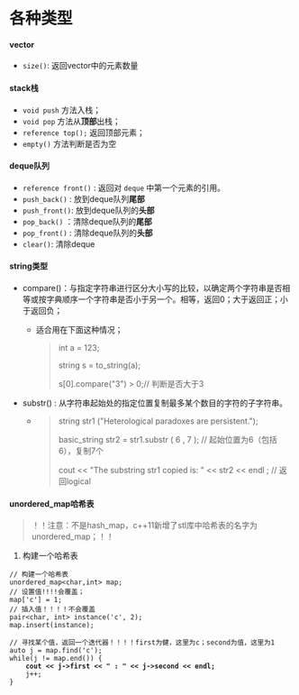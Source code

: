 # 各种类型

#### vector

* `size()`: 返回vector中的元素数量

#### stack栈

* `void push` 方法入栈；
* `void pop` 方法从**顶部**出栈；
* `reference top();` 返回顶部元素；
* `empty()` 方法判断是否为空

#### deque队列

* `reference front()` : 返回对 `deque` 中第一个元素的引用。
* `push_back()` : 放到deque队列**尾部**
* `push_front()`: 放到deque队列的**头部**
* `pop_back()` ：清除deque队列的**尾部**
* `pop_front()` : 清除deque队列的**头部**
* `clear()`: 清除deque

#### string类型

* compare()：与指定字符串进行区分大小写的比较，以确定两个字符串是否相等或按字典顺序一个字符串是否小于另一个。相等，返回0；大于返回正；小于返回负；
  *   适合用在下面这种情况；

      > int a = 123;
      >
      > string s = to\_string(a);
      >
      > s\[0].compare("3") > 0;// 判断是否大于3


* substr() :  从字符串起始处的指定位置复制最多某个数目的字符的子字符串。
  * > string str1 ("Heterological paradoxes are persistent.");
    >
    > basic\_string str2 = str1.substr ( 6 , 7 );  // 起始位置为6（包括6），复制7个
    >
    > cout << "The substring str1 copied is: " << str2 << endl ; // 返回logical

#### unordered\_map哈希表

> ！！注意：不是hash\_map，c++11新增了stl库中哈希表的名字为unordered\_map；！！

1. 构建一个哈希表

<pre class="language-cpp"><code class="lang-cpp">// 构建一个哈希表
unordered_map&#x3C;char,int> map;
// 设置值!!!!会覆盖；
map['c'] = 1; 
// 插入值！！！！不会覆盖
pair&#x3C;char, int> instance('c', 2);
map.insert(instance);

// 寻找某个值，返回一个迭代器！！！！first为健，这里为c；second为值，这里为1
auto j = map.find('c');
while(j != map.end()) {
<strong>    cout &#x3C;&#x3C; j->first &#x3C;&#x3C; " : " &#x3C;&#x3C; j->second &#x3C;&#x3C; endl;
</strong>    j++;
}

</code></pre>











